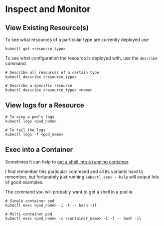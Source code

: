 # Inspect and Monitor

## View Existing Resource(s)

To see what resources of a particular type are currently deployed use
```
kubectl get <resource_type>
```

To see what configuration the resource is deployed with, use the `describe` command.
```
# Describe all resources of a certain type
kubectl describe <resource_type>

# Describe a specific resource
kubectl describe <resource_type> <name>
```



## View logs for a Resource
```
# To view a pod's logs
kubectl logs <pod_name>

# To tail the logs
kubectl logs -f <pod_name>
```

## Exec into a Container

Sometimes it can help to [get a shell into a running container](https://kubernetes.io/docs/tasks/debug-application-cluster/get-shell-running-container/).

I find remember this particular command and all its variants hard to remember, but
fortunately just running `kubectl exec --help` will output lots of good examples.

The command you will probably want to get a shell in a pod is:
```
# Single container pod
kubectl exec <pod_name> -i -t -- bash -il

# Multi-container pod
kubectl exec <pod_name> -c <container_name> -i -t -- bash -il
```